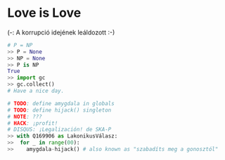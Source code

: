 # Love is Love
(-: A korrupció idejének leáldozott :-)

```python
# P = NP
>> P = None
>> NP = None
>> P is NP
True
>> import gc
>> gc.collect()
# Have a nice day.

# TODO: define amygdala in globals
# TODO: define hijack() singleton
# NOTE: ???
# HACK: ¡profit!
# DISQUS: ¡Legalización! de SKA-P
>> with Q169906 as LakonikusVálasz:
>>  for _ in range(00):
>>    amygdala-hijack() # also known as "szabadíts meg a gonosztól"
```
